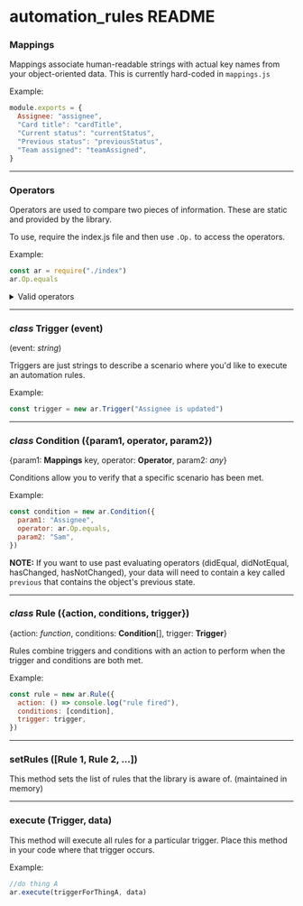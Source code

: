 # automation_rules README

### Mappings

Mappings associate human-readable strings with actual key names from your object-oriented data. This is currently hard-coded in `mappings.js`

Example:

```javascript
module.exports = {
  Assignee: "assignee",
  "Card title": "cardTitle",
  "Current status": "currentStatus",
  "Previous status": "previousStatus",
  "Team assigned": "teamAssigned",
}
```

<hr>

### Operators

Operators are used to compare two pieces of information. These are static and provided by the library.

To use, require the index.js file and then use `.Op.` to access the operators.

Example:

```javascript
const ar = require("./index")
ar.Op.equals
```

<details>
<summary>Valid operators</summary>
<ul>
<li>equals</li>
<li>doesNotEqual</li>
<li>didEqual</li>
<li>didNotEqual</li>
<li>doesInclude</li>
<li>doesNotInclude</li>
<li>hasChanged</li>
<li>hasNotChanged</li>
<li>isGreatherThan</li>
<li>isGreatherThanOrEqualTo</li>
<li>isLessThan</li>
<li>isLessThanOrEqualTo</li>
<li>isFalsy</li>
<li>isTruthy</li>
</ul>
</details>

<hr>

### _class_ Trigger (event)

(event: _string_)

Triggers are just strings to describe a scenario where you'd like to execute an automation rules.

Example:

```javascript
const trigger = new ar.Trigger("Assignee is updated")
```

<hr>

### _class_ Condition ({param1, operator, param2})

{param1: **Mappings** key, operator: **Operator**, param2: _any_}

Conditions allow you to verify that a specific scenario has been met.

Example:

```javascript
const condition = new ar.Condition({
  param1: "Assignee",
  operator: ar.Op.equals,
  param2: "Sam",
})
```

**NOTE:** If you want to use past evaluating operators (didEqual, didNotEqual, hasChanged, hasNotChanged), your data will need to contain a key called `previous` that contains the object's previous state.

<hr>

### _class_ Rule ({action, conditions, trigger})

{action: _function_, conditions: **Condition**[], trigger: **Trigger**}

Rules combine triggers and conditions with an action to perform when the trigger and conditions are both met.

Example:

```javascript
const rule = new ar.Rule({
  action: () => console.log("rule fired"),
  conditions: [condition],
  trigger: trigger,
})
```

<hr>

### setRules ([Rule 1, Rule 2, ...])

This method sets the list of rules that the library is aware of. (maintained in memory)

<hr>

### execute (Trigger, data)

This method will execute all rules for a particular trigger. Place this method in your code where that trigger occurs.

Example:

```javascript
//do thing A
ar.execute(triggerForThingA, data)
```
